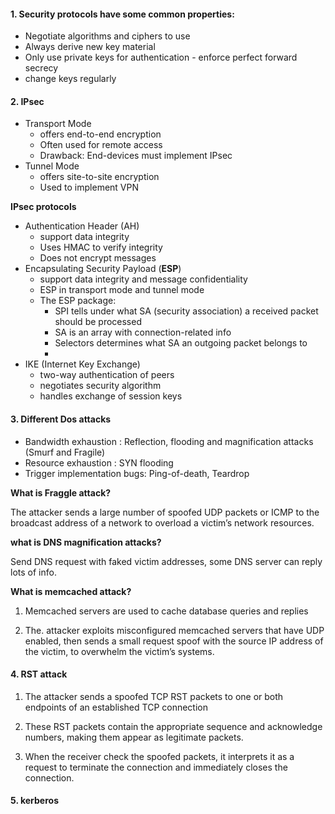 #### 1. Security protocols have some common properties:

- Negotiate algorithms and ciphers to use
- Always derive new key material
- Only use private keys for authentication - enforce perfect forward secrecy
- change keys regularly



#### 2. IPsec

- Transport Mode
  - offers end-to-end encryption
  - Often used for remote access
  - Drawback: End-devices must implement IPsec
- Tunnel Mode
  - offers site-to-site encryption
  - Used to implement VPN

**IPsec protocols**

- Authentication Header (AH)
  - support data integrity
  - Uses HMAC to verify integrity
  - Does not encrypt messages
- Encapsulating Security Payload (**ESP**)
  - support data integrity and message confidentiality
  - ESP in transport mode and tunnel mode
  - The ESP package:
    - SPI tells under what SA (security association) a received packet should be processed
    - SA is an array with connection-related info
    - Selectors determines what SA an outgoing packet belongs to
    - 
- IKE (Internet Key Exchange)
  - two-way authentication of peers
  - negotiates security algorithm 
  - handles exchange of session keys



#### 3. Different Dos attacks

- Bandwidth exhaustion : Reflection, flooding and magnification attacks (Smurf and Fragile)
- Resource exhaustion : SYN flooding
- Trigger implementation bugs: Ping-of-death, Teardrop

**What is Fraggle attack?**

The attacker sends a large number of spoofed UDP packets or ICMP  to the broadcast address of a network to overload a victim’s network resources.

**what is DNS magnification attacks?**

Send DNS request with faked victim addresses, some DNS server can reply lots of info.

**What is memcached attack?**

1. Memcached servers are used to cache database queries and replies

2. The. attacker exploits misconfigured memcached servers that have UDP enabled, then sends a small request spoof with the source IP address of the victim, to overwhelm the victim’s systems.



#### 4. RST attack

1. The attacker sends a spoofed TCP RST packets to one or both endpoints of an established TCP connection

2. These RST packets contain the appropriate sequence and acknowledge numbers, making them appear as legitimate packets.
3. When the receiver check the spoofed packets,  it interprets it as a request to terminate the connection and immediately closes the connection.



#### 5. kerberos

